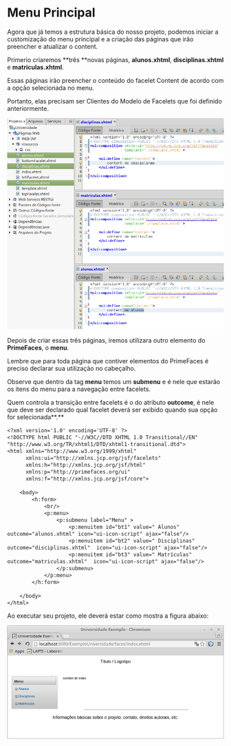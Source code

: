 # Menu Principal

Agora que já temos a estrutura básica do nosso projeto, podemos iniciar a customização do menu principal e a criação das páginas que irão preencher e atualizar o content.

Primerio criaremos **três **novas páginas, **alunos.xhtml**, **disciplinas.xhtml** e **matriculas.xhtml**.

Essas páginas irão preencher o conteúdo do facelet Content de acordo com a opção selecionada no menu.

Portanto, elas precisam ser Clientes do Modelo de Facelets que foi definido anteriormente.

![](/assets/contentscustom.png)

Depois de criar essas três páginas, iremos utilizara outro elemento do **PrimeFaces**, o **menu**.

Lembre que para toda página que contiver elementos do PrimeFaces é preciso declarar sua utilização no cabeçalho.

Observe que dentro da tag **menu** temos um **submenu** e é nele que estarão os itens do menu para a navegação entre facelets. 

Quem controla a transição entre facelets é o do atributo **outcome**, é nele que deve ser declarado qual facelet deverá ser exibido quando sua opção for selecionada**.** 

```xhtml
<?xml version='1.0' encoding='UTF-8' ?>
<!DOCTYPE html PUBLIC "-//W3C//DTD XHTML 1.0 Transitional//EN" "http://www.w3.org/TR/xhtml1/DTD/xhtml1-transitional.dtd">
<html xmlns="http://www.w3.org/1999/xhtml"
      xmlns:ui="http://xmlns.jcp.org/jsf/facelets"
      xmlns:h="http://xmlns.jcp.org/jsf/html"
      xmlns:p="http://primefaces.org/ui"
      xmlns:f="http://xmlns.jcp.org/jsf/core">

    <body>
        <h:form>            
            <br/>
            <p:menu>
                <p:submenu label="Menu" >
                    <p:menuitem id="bt1" value=" Alunos" outcome="alunos.xhtml" icon="ui-icon-script" ajax="false"/>
                    <p:menuitem id="bt2" value=" Disciplinas" outcome="disciplinas.xhtml"  icon="ui-icon-script" ajax="false"/>
                    <p:menuitem id="bt3" value=" Matrículas" outcome="matriculas.xhtml"  icon="ui-icon-script" ajax="false"/>
                </p:submenu>
            </p:menu>
        </h:form>

    </body>
</html>
```

Ao executar seu projeto, ele deverá estar como mostra a figura abaixo:

![](/assets/menuateagora.png)

